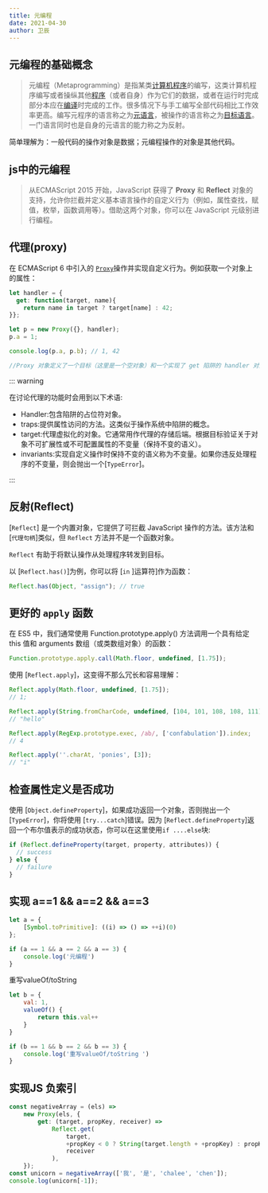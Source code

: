 ```yaml
---
title: 元编程
date: 2021-04-30
author: 卫辰
---
```




## 元编程的基础概念

> 元编程（Metaprogramming）是指某类[计算机程序](https://baike.baidu.com/item/计算机程序/3220205)的编写，这类计算机程序编写或者操纵其他[程序](https://baike.baidu.com/item/程序/13831935)（或者自身）作为它们的数据，或者在运行时完成部分本应在[编译](https://baike.baidu.com/item/编译/1258343)时完成的工作。很多情况下与手工编写全部代码相比工作效率更高。编写元程序的语言称之为[元语言](https://baike.baidu.com/item/元语言/8251488)，被操作的语言称之为[目标语言](https://baike.baidu.com/item/目标语言/88379)。一门语言同时也是自身的元语言的能力称之为反射。

简单理解为：一般代码的操作对象是数据；元编程操作的对象是其他代码。



## js中的元编程

> 从ECMAScript 2015 开始，JavaScript 获得了 **Proxy** 和 **Reflect** 对象的支持，允许你拦截并定义基本语言操作的自定义行为（例如，属性查找，赋值，枚举，函数调用等）。借助这两个对象，你可以在 JavaScript 元级别进行编程。



## 代理(proxy)

在 ECMAScript 6 中引入的 [`Proxy`](https://developer.mozilla.org/zh-CN/docs/Web/JavaScript/Reference/Global_Objects/Proxy)操作并实现自定义行为。例如获取一个对象上的属性：

``` javascript
let handler = {
  get: function(target, name){
    return name in target ? target[name] : 42;
}};

let p = new Proxy({}, handler);
p.a = 1;

console.log(p.a, p.b); // 1, 42

//Proxy 对象定义了一个目标（这里是一个空对象）和一个实现了 get 陷阱的 handler 对象。这里，代理的对象在获取未定义的属性时不会返回 undefined，而是返回 42。
```

:::  warning

 在讨论代理的功能时会用到以下术语:

- Handler:包含陷阱的占位符对象。
- traps:提供属性访问的方法。这类似于操作系统中陷阱的概念。
- target:代理虚拟化的对象。它通常用作代理的存储后端。根据目标验证关于对象不可扩展性或不可配置属性的不变量（保持不变的语义）。
- invariants:实现自定义操作时保持不变的语义称为不变量。如果你违反处理程序的不变量，则会抛出一个[`TypeError`]。

:::

## 反射(Reflect)

[`Reflect`] 是一个内置对象，它提供了可拦截 JavaScript 操作的方法。该方法和[`代理句柄`]类似，但 `Reflect` 方法并不是一个函数对象。

`Reflect` 有助于将默认操作从处理程序转发到目标。

以 [`Reflect.has()`]为例，你可以将 [`in` ]运算符]作为函数：

``` javascript
Reflect.has(Object, "assign"); // true
```

## 更好的 `apply` 函数

在 ES5 中，我们通常使用 Function.prototype.apply() 方法调用一个具有给定 this 值和 arguments 数组（或类数组对象）的函数：

```javascript
Function.prototype.apply.call(Math.floor, undefined, [1.75]);
```

使用 [`Reflect.apply`]，这变得不那么冗长和容易理解：

```javascript
Reflect.apply(Math.floor, undefined, [1.75]);
// 1;

Reflect.apply(String.fromCharCode, undefined, [104, 101, 108, 108, 111]);
// "hello"

Reflect.apply(RegExp.prototype.exec, /ab/, ['confabulation']).index;
// 4

Reflect.apply(''.charAt, 'ponies', [3]);
// "i"
```

## 检查属性定义是否成功

使用 [`Object.defineProperty`]，如果成功返回一个对象，否则抛出一个 [`TypeError`]，你将使用 [`try...catch`]错误。因为 [`Reflect.defineProperty`]返回一个布尔值表示的成功状态，你可以在这里使用`if ....else`块:

```javascript
if (Reflect.defineProperty(target, property, attributes)) {
  // success
} else {
  // failure
}
```

## 实现 a==1 && a==2 && a==3

```javascript
let a = {
    [Symbol.toPrimitive]: ((i) => () => ++i)(0)
};

if (a == 1 && a == 2 && a == 3) {
    console.log('元编程')
}
```

重写valueOf/toString

```javascript
let b = {
    val: 1,
    valueOf() {
        return this.val++
    }
}

if (b == 1 && b == 2 && b == 3) {
    console.log('重写valueOf/toString ')
}
```

## 实现JS 负索引

```javascript
const negativeArray = (els) =>
    new Proxy(els, {
        get: (target, propKey, receiver) =>
            Reflect.get(
                target,
                +propKey < 0 ? String(target.length + +propKey) : propKey,
                receiver
            ),
    });
const unicorn = negativeArray(['我', '是', 'chalee', 'chen']);
console.log(unicorn[-1]);
```

